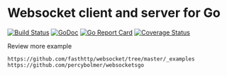 # **Websocket client and server for Go**

[![Build Status](https://travis-ci.org/gorilla/websocket.svg?branch=master)](https://travis-ci.org/gorilla/websocket)
[![GoDoc](https://godoc.org/github.com/gorilla/websocket?status.svg)](https://godoc.org/github.com/gorilla/websocket)
[![Go Report Card](https://goreportcard.com/badge/github.com/gorilla/websocket)](https://goreportcard.com/report/github.com/gorilla/websocket)
[![Coverage Status](https://coveralls.io/repos/github/gorilla/websocket/badge.svg?branch=master)](https://coveralls.io/github/gorilla/websocket?branch=master)

Review more example

    https://github.com/fasthttp/websocket/tree/master/_examples
    https://github.com/percybolmer/websocketsgo